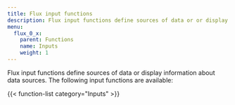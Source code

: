 ```yaml
---
title: Flux input functions
description: Flux input functions define sources of data or or display information about data sources.
menu:
  flux_0_x:
    parent: Functions
    name: Inputs
    weight: 1
---
```


Flux input functions define sources of data or display information about data sources.
The following input functions are available:

{{< function-list category="Inputs" >}}

